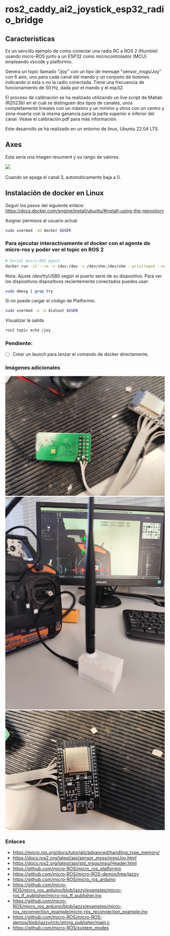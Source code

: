# ros2_caddy_ai2_joystick_esp32_radio_bridge


## Características

Es un sencillo ejemplo de como conectar una radio RC a ROS 2 (Humble) usando micro-ROS junto a un ESP32 como microcontrolador (MCU) empleando vscode y platformio.

Genera un topic llamado "/joy" con un tipo de mensaje "sensor_msgs/Joy" con 6 axis, uno para cada canal del mando y un conjunto de botones indicando si esta o no la radio conectada. Tiene una frecuencia de funcionamiento de 50 Hz, dada por el mando y el esp32.

El proceso de calibración se ha realizado utilizando un live script de Matlab (R2023b) en el cuál se distinguen dos tipos de canales, unos completamente lineales con un máximo y un mínimo y otros con un centro y zona muerta con la misma ganancia para la parte superior e inferior del canal. Veáse el calibración.pdf para más información.

Este desarrollo se ha realizado en un entorno de linux, Ubuntu 22.04 LTS.

## Axes

Esta sería una imagen resument y su rango de valores.

![](img/canales.jpg)

Cuando se apaga el canal 3, automáticamente baja a 0.

## Instalación de docker en Linux

Seguir los pasos del siguiente enlace: https://docs.docker.com/engine/install/ubuntu/#install-using-the-repository

Asignar permisos al usuario actual
```bash
sudo usermod -aG docker $USER
```

### Para ejecutar interactivamente el docker con el agente de micro-ros y poder ver el topic en ROS 2

```bash
# Serial micro-ROS Agent
docker run -it --rm -v /dev:/dev -v /dev/shm:/dev/shm --privileged --net=host microros/micro-ros-agent:$ROS_DISTRO serial --dev /dev/ttyUSB0
```

Nota: Ajuste /dev/ttyUSB0 según el puerto serie de su dispositivo. Para ver los dispositivos dispositivos recientemente conectados puedes usar:

```bash
sudo dmesg | grep tty
```

Si no puede cargar el código de Platformio.

```bash
sudo usermod -a -G dialout $USER
```

Visualizar la salida
```bash
ros2 topic echo /joy
```
### Pendiente:

- [ ] Crear un launch para lanzar el comando de docker directamente.

### Imágenes adicionales

![](img/radio.jpg)
![](img/caja_radio.jpg)
![](img/esp32.jpg)


### Enlaces
- https://micro.ros.org/docs/tutorials/advanced/handling_type_memory/
- https://docs.ros2.org/latest/api/sensor_msgs/msg/Joy.html
- https://docs.ros2.org/latest/api/std_msgs/msg/Header.html
- https://github.com/micro-ROS/micro_ros_platformio
- https://github.com/micro-ROS/micro-ROS-demos/tree/jazzy
- https://github.com/micro-ROS/micro_ros_arduino
- https://github.com/micro-ROS/micro_ros_arduino/blob/jazzy/examples/micro-ros_tf_publisher/micro-ros_tf_publisher.ino
- https://github.com/micro-ROS/micro_ros_arduino/blob/jazzy/examples/micro-ros_reconnection_example/micro-ros_reconnection_example.ino
- https://github.com/micro-ROS/micro-ROS-demos/blob/jazzy/rclc/string_publisher/main.c
- https://github.com/micro-ROS/system_modes